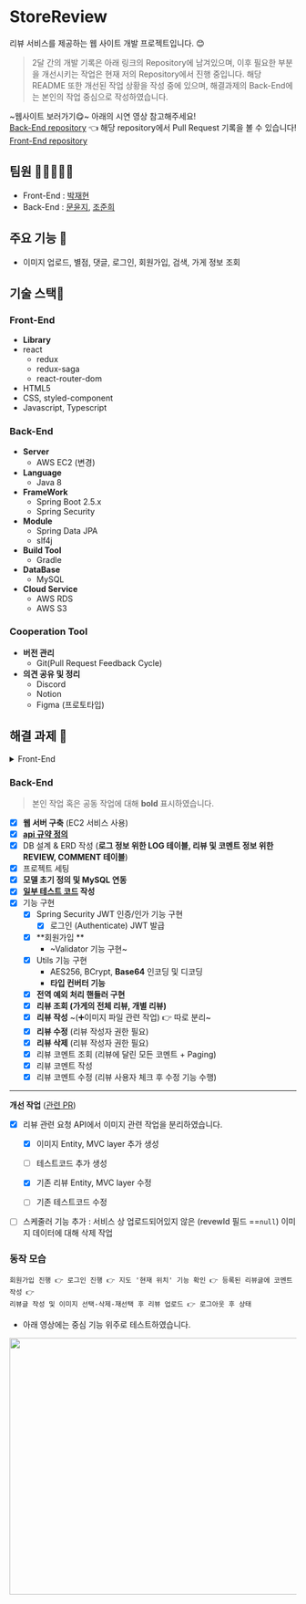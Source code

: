 # StoreReview
리뷰 서비스를 제공하는 웹 사이트 개발 프로젝트입니다. 😊

> 2달 간의 개발 기록은 아래 링크의 Repository에 남겨있으며, 이후 필요한 부분을 개선시키는 작업은 현재 저의 Repository에서 진행 중입니다.
해당 README 또한 개선된 작업 상황을 작성 중에 있으며, 해결과제의 Back-End에는 본인의 작업 중심으로 작성하였습니다. 

~웹사이트 보러가기😋~ 아래의 시연 영상 참고해주세요! <br>
[Back-End repository](https://github.com/RedJunHee/StoreReview) 👈 해당 repository에서 Pull Request 기록을 볼 수 있습니다!<br>
[Front-End repository](https://github.com/ghtea/store-review-fe)

## 팀원 🧑🏻‍🤝‍🧑🏻
- Front-End : [박재현](https://github.com/ghtea)
- Back-End : [문윤지](https://github.com/BananMoon), [조준희](https://github.com/RedJunHee)

## 주요 기능 💃
- 이미지 업로드, 별점, 댓글, 로그인, 회원가입, 검색, 가게 정보 조회

## 기술 스택🔧

### Front-End
- **Library**
- react
  - redux
  - redux-saga
  - react-router-dom
- HTML5
- CSS, styled-component
- Javascript, Typescript

### Back-End
- **Server**
    - AWS EC2 (변경)
- **Language**
    - Java 8
- **FrameWork**
    - Spring Boot 2.5.x
    - Spring Security
- **Module**
    - Spring Data JPA
    - slf4j
- **Build Tool**
    - Gradle
- **DataBase**
    - MySQL
- **Cloud Service**
    - AWS RDS
    - AWS S3
    
### Cooperation Tool
- **버전 관리**
    - Git(Pull Request Feedback Cycle)
- **의견 공유 및 정리**
    - Discord
    - Notion
    - Figma (프로토타입)


## 해결 과제 🤹
<details>
<summary>Front-End</summary>
  
- [X] 회원가입, 로그인 직접 구현 
- [X] 지도 api 적용
- [X] redux-saga 로 비동기 작업 & 상태 관리
- [X] 이미지 업로드
- [X] 리뷰 코멘트 Form
- [X] 코멘트 Pagination
</details>

### Back-End
> 본인 작업 혹은 공동 작업에 대해 **bold** 표시하였습니다.
- [X] **웹 서버 구축** (EC2 서비스 사용)
- [X] **[api 규약 정의](https://docs.google.com/document/d/1JvENVWph2QBL9mxwRsd1sTEhiNriD3MX/edit?usp=sharing&ouid=116446426306038263641&rtpof=true&sd=true)**
- [X] DB 설계 & ERD 작성 (**로그 정보 위한 LOG 테이블, 리뷰 및 코멘트 정보 위한 REVIEW, COMMENT 테이블**)
- [X] 프로젝트 세팅
- [X] **모델 초기 정의 및 MySQL 연동**
- [X] **[일부 테스트 코드](https://github.com/BananMoon/StoreReview/tree/master/src/test) 작성**
- [X] 기능 구현
    - [X] Spring Security JWT 인증/인가 기능 구현
      - [X] 로그인 (Authenticate) JWT 발급
    - [X] **회원가입 **
      - ~Validator 기능 구현~
    - [X] Utils 기능 구현
      - AES256, BCrypt, **Base64** 인코딩 및 디코딩
      - **타입 컨버터 기능**
    - [X] **전역 예외 처리 핸들러 구현**
    - [X] **리뷰 조회 (가게의 전체 리뷰, 개별 리뷰)**
    - [X] **리뷰 작성** ~(➕이미지 파일 관련 작업) 👉 따로 분리~  
    - [X] **리뷰 수정** (리뷰 작성자 권한 필요)
    - [X] **리뷰 삭제** (리뷰 작성자 권한 필요)
    - [X] 리뷰 코멘트 조회 (리뷰에 달린 모든 코멘트 + Paging) 
    - [X] 리뷰 코멘트 작성 
    - [X] 리뷰 코멘트 수정 (리뷰 사용자 체크 후 수정 기능 수행)
---

**개선 작업**  ([관련 PR](https://github.com/BananMoon/StoreReview/pulls?q=is%3Apr+is%3Aclosed))
- [X] 리뷰 관련 요청 API에서 이미지 관련 작업을 분리하였습니다.
  - [X] 이미지 Entity, MVC layer 추가 생성
  - [ ] 테스트코드 추가 생성
  - [X] 기존 리뷰 Entity, MVC layer 수정
  - [ ] 기존 테스트코드 수정


- [ ] 스케줄러 기능 추가 : 서비스 상 업로드되어있지 않은 (revewId 필드 ==`null`) 이미지 데이터에 대해 삭제 작업

### 동작 모습
```
회원가입 진행 👉 로그인 진행 👉 지도 '현재 위치' 기능 확인 👉 등록된 리뷰글에 코멘트 작성 👉 
리뷰글 작성 및 이미지 선택-삭제-재선택 후 리뷰 업로드 👉 로그아웃 후 상태
```
- 아래 영상에는 중심 기능 위주로 테스트하였습니다.
<p align="center">
  <img src="https://user-images.githubusercontent.com/66311276/155641229-98ba8550-d04e-47b8-adc0-c69b25a59e68.gif" width = 750, height=450>
</p>
